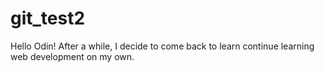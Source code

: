 # git_test2

Hello Odin! After a while, I decide to come back to learn continue learning web development on my own.